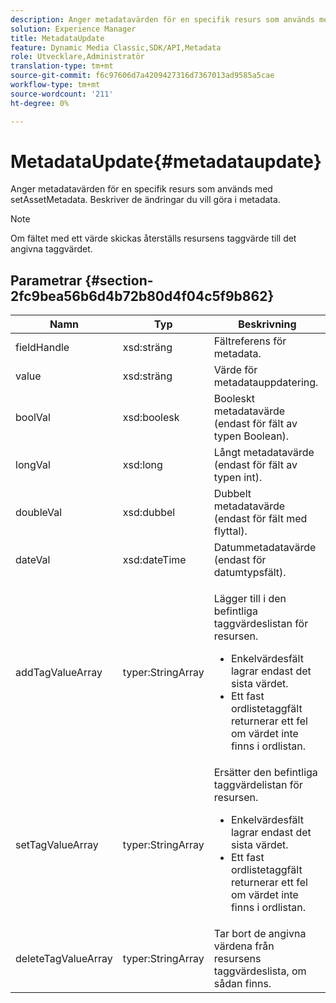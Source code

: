 ```yaml
---
description: Anger metadatavärden för en specifik resurs som används med setAssetMetadata. Beskriver de ändringar du vill göra i metadata.
solution: Experience Manager
title: MetadataUpdate
feature: Dynamic Media Classic,SDK/API,Metadata
role: Utvecklare,Administratör
translation-type: tm+mt
source-git-commit: f6c97606d7a4209427316d7367013ad9585a5cae
workflow-type: tm+mt
source-wordcount: '211'
ht-degree: 0%

---
```



# MetadataUpdate{#metadataupdate}

Anger metadatavärden för en specifik resurs som används med setAssetMetadata. Beskriver de ändringar du vill göra i metadata.

>[!NOTE]
>
>Om fältet med ett värde skickas återställs resursens taggvärde till det angivna taggvärdet.

## Parametrar {#section-2fc9bea56b6d4b72b80d4f04c5f9b862}

<table id="table_04100BB8ABD84EF68B0A7CE3AD946414"> 
 <thead> 
  <tr> 
   <th colname="col1" class="entry"> Namn </th> 
   <th colname="col2" class="entry"> Typ </th> 
   <th colname="col3" class="entry"> Beskrivning </th> 
  </tr> 
 </thead>
 <tbody> 
  <tr> 
   <td colname="col1"> <span class="codeph"> <span class="varname"> fieldHandle</span> </span> </td> 
   <td colname="col2"> <span class="codeph"> xsd:sträng</span> </td> 
   <td colname="col3"> Fältreferens för metadata. </td> 
  </tr> 
  <tr> 
   <td colname="col1"> <span class="codeph"> <span class="varname"> value</span> </span> </td> 
   <td colname="col2"> <span class="codeph"> xsd:sträng</span> </td> 
   <td colname="col3"> Värde för metadatauppdatering. </td> 
  </tr> 
  <tr> 
   <td colname="col1"> <span class="codeph"> <span class="varname"> boolVal</span> </span> </td> 
   <td colname="col2"> <span class="codeph"> xsd:boolesk</span> </td> 
   <td colname="col3"> Booleskt metadatavärde (endast för fält av typen Boolean). </td> 
  </tr> 
  <tr> 
   <td colname="col1"> <span class="codeph"> <span class="varname"> longVal</span> </span> </td> 
   <td colname="col2"> <span class="codeph"> xsd:long</span> </td> 
   <td colname="col3"> Långt metadatavärde (endast för fält av typen int). </td> 
  </tr> 
  <tr> 
   <td colname="col1"> <span class="codeph"> <span class="varname"> doubleVal</span> </span> </td> 
   <td colname="col2"> <span class="codeph"> xsd:dubbel</span> </td> 
   <td colname="col3"> Dubbelt metadatavärde (endast för fält med flyttal). </td> 
  </tr> 
  <tr> 
   <td colname="col1"> <span class="codeph"> <span class="varname"> dateVal</span> </span> </td> 
   <td colname="col2"> <span class="codeph"> xsd:dateTime</span> </td> 
   <td colname="col3"> Datummetadatavärde (endast för datumtypsfält). </td> 
  </tr> 
  <tr> 
   <td colname="col1"> <span class="codeph"> <span class="varname"> addTagValueArray</span> </span> </td> 
   <td colname="col2"> <span class="codeph"> typer:StringArray</span> </td> 
   <td colname="col3"> <p>Lägger till i den befintliga taggvärdeslistan för resursen. 
     <ul id="ul_08DE6C490B614560A6118E7AC59720E3"> 
      <li id="li_358A3BDC0EC94CCF8178CD789F09F804">Enkelvärdesfält lagrar endast det sista värdet. </li> 
      <li id="li_3F47D3A3C63A4752BF9A45F7B00A6E70">Ett fast ordlistetaggfält returnerar ett fel om värdet inte finns i ordlistan. </li> 
     </ul> </p> </td> 
  </tr> 
  <tr> 
   <td colname="col1"> <span class="codeph"> <span class="varname"> setTagValueArray</span> </span> </td> 
   <td colname="col2"> <span class="codeph"> typer:StringArray</span> </td> 
   <td colname="col3">Ersätter den befintliga taggvärdelistan för resursen. 
    <ul id="ul_941C915C69E84CF2AC5938378837EB92"> 
     <li id="li_6E85019335034B2EB1302696AE690ED5">Enkelvärdesfält lagrar endast det sista värdet. </li> 
     <li id="li_0DC56717EBB642D29FB7A3D043CEDED1">Ett fast ordlistetaggfält returnerar ett fel om värdet inte finns i ordlistan. </li> 
    </ul> </td> 
  </tr> 
  <tr> 
   <td colname="col1"> <span class="codeph"> <span class="varname"> deleteTagValueArray</span> </span> </td> 
   <td colname="col2"> <span class="codeph"> typer:StringArray</span> </td> 
   <td colname="col3"> Tar bort de angivna värdena från resursens taggvärdeslista, om sådan finns. </td> 
  </tr> 
 </tbody> 
</table>

